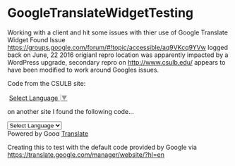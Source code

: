 # GoogleTranslateWidgetTesting

Working with a client and hit some issues with thier use of Google Translate Widget
Found Issue https://groups.google.com/forum/#!topic/accessible/aq9VKcq9YVw logged back on June, 22 2016
origianl repro location was apparently impacted by a WordPress upgrade, secondary repro on http://www.csulb.edu/  appears to have been modified to work around Googles issues.

Code from the CSULB site:
<div id="google_translate_widget_element">
  <div class="skiptranslate goog-te-gadget" dir="ltr" style="">
    <div id=":0.targetLanguage" class="goog-te-gadget-simple" style="white-space: nowrap;">
      <img src="https://www.google.com/images/cleardot.gif" class="goog-te-gadget-icon" alt="" style="background-image: url(&quot;https://translate.googleapis.com/translate_static/img/te_ctrl3.gif&quot;); background-position: -65px 0px;">
      <span style="vertical-align: middle;">
      <a aria-haspopup="true" class="goog-te-menu-value" href="javascript:void(0)" tabindex="0">
        <span>Select Language</span>
        <img src="https://www.google.com/images/cleardot.gif" alt="" width="1" height="1">
        <span style="border-left: 1px solid rgb(187, 187, 187);">​</span>
        <img src="https://www.google.com/images/cleardot.gif" alt="" width="1" height="1"><span aria-hidden="true" style="color: rgb(155, 155, 155);">▼</span>
        </a>
      </span>
    </div>
  </div>
</div>


on another site I found the following code...
<div id="google_translate_element">
  <div class="skiptranslate goog-te-gadget" dir="ltr" style="">
    <div id=":0.targetLanguage">
      <select class="goog-te-combo" aria-label="Language Translate Widget" id="translateID">
        <option value="">Select Language</option>
        <option value="af">Afrikaans</option>
        <option value="sq">Albanian</option>
        ...
        <option value="zu">Zulu</option>
      </select>
    </div>Powered by <span style="white-space:nowrap">
    <a class="goog-logo-link" href="https://translate.google.com" target="_blank">
      <img src="https://www.gstatic.com/images/branding/googlelogo/1x/googlelogo_color_42x16dp.png" width="37px" height="14px" style="padding-right: 3px" alt="Google Translate">Translate</a>
    </span>
  </div>
</div>


Creating this to test with the default code provided by Google via https://translate.google.com/manager/website/?hl=en

